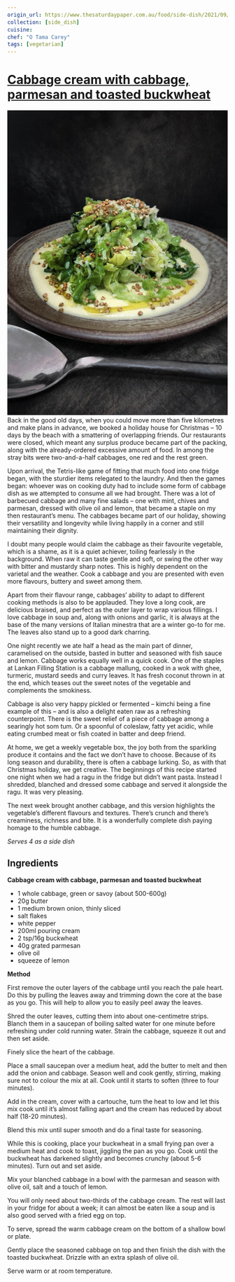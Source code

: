 ```yaml
---
origin_url: https://www.thesaturdaypaper.com.au/food/side-dish/2021/09/30/cabbage-cream-with-cabbage-parmesan-and-toasted-buckwheat/163067760012381
collection: [side_dish]
cuisine:
chef: "O Tama Carey"
tags: [vegetarian]
---
```

# [Cabbage cream with cabbage, parmesan and toasted buckwheat](https://www.thesaturdaypaper.com.au/food/side-dish/2021/09/30/cabbage-cream-with-cabbage-parmesan-and-toasted-buckwheat/163067760012381)

![Cabbage cream with cabbage, parmesan and toasted buckwheat](../assets/5197ce8bf4fa220df205cfde07bd8560.jpg)
Back in the good old days, when you could move more than five kilometres and make plans in advance, we booked a holiday house for Christmas – 10 days by the beach with a smattering of overlapping friends. Our restaurants were closed, which meant any surplus produce became part of the packing, along with the already-ordered excessive amount of food. In among the stray bits were two-and-a-half cabbages, one red and the rest green.

Upon arrival, the Tetris-like game of fitting that much food into one fridge began, with the sturdier items relegated to the laundry. And then the games began: whoever was on cooking duty had to include some form of cabbage dish as we attempted to consume all we had brought. There was a lot of barbecued cabbage and many fine salads – one with mint, chives and parmesan, dressed with olive oil and lemon, that became a staple on my then restaurant’s menu. The cabbages became part of our holiday, showing their versatility and longevity while living happily in a corner and still maintaining their dignity.

I doubt many people would claim the cabbage as their favourite vegetable, which is a shame, as it is a quiet achiever, toiling fearlessly in the background. When raw it can taste gentle and soft, or swing the other way with bitter and mustardy sharp notes. This is highly dependent on the varietal and the weather. Cook a cabbage and you are presented with even more flavours, buttery and sweet among them.

Apart from their flavour range, cabbages’ ability to adapt to different cooking methods is also to be applauded. They love a long cook, are delicious braised, and perfect as the outer layer to wrap various fillings. I love cabbage in soup and, along with onions and garlic, it is always at the base of the many versions of Italian minestra that are a winter go-to for me. The leaves also stand up to a good dark charring.

One night recently we ate half a head as the main part of dinner, caramelised on the outside, basted in butter and seasoned with fish sauce and lemon. Cabbage works equally well in a quick cook. One of the staples at Lankan Filling Station is a cabbage mallung, cooked in a wok with ghee, turmeric, mustard seeds and curry leaves. It has fresh coconut thrown in at the end, which teases out the sweet notes of the vegetable and complements the smokiness.

Cabbage is also very happy pickled or fermented – kimchi being a fine example of this – and is also a delight eaten raw as a refreshing counterpoint. There is the sweet relief of a piece of cabbage among a searingly hot som tum. Or a spoonful of coleslaw, fatty yet acidic, while eating crumbed meat or fish coated in batter and deep friend.

At home, we get a weekly vegetable box, the joy both from the sparkling produce it contains and the fact we don’t have to choose. Because of its long season and durability, there is often a cabbage lurking. So, as with that Christmas holiday, we get creative. The beginnings of this recipe started one night when we had a ragu in the fridge but didn’t want pasta. Instead I shredded, blanched and dressed some cabbage and served it alongside the ragu. It was very pleasing.

The next week brought another cabbage, and this version highlights the vegetable’s different flavours and textures. There’s crunch and there’s creaminess, richness and bite. It is a wonderfully complete dish paying homage to the humble cabbage.

_Serves 4 as a side dish_

## Ingredients

**Cabbage cream with cabbage, parmesan and toasted buckwheat**

-   1 whole cabbage, green or savoy (about 500-600g)
-   20g butter
-   1 medium brown onion, thinly sliced
-   salt flakes
-   white pepper
-   200ml pouring cream
-   2 tsp/16g buckwheat
-   40g grated parmesan
-   olive oil
-   squeeze of lemon

**Method**

First remove the outer layers of the cabbage until you reach the pale heart. Do this by pulling the leaves away and trimming down the core at the base as you go. This will help to allow you to easily peel away the leaves.

Shred the outer leaves, cutting them into about one-centimetre strips. Blanch them in a saucepan of boiling salted water for one minute before refreshing under cold running water. Strain the cabbage, squeeze it out and then set aside.

Finely slice the heart of the cabbage.

Place a small saucepan over a medium heat, add the butter to melt and then add the onion and cabbage. Season well and cook gently, stirring, making sure not to colour the mix at all. Cook until it starts to soften (three to four minutes).

Add in the cream, cover with a cartouche, turn the heat to low and let this mix cook until it’s almost falling apart and the cream has reduced by about half (18-20 minutes).

Blend this mix until super smooth and do a final taste for seasoning.

While this is cooking, place your buckwheat in a small frying pan over a medium heat and cook to toast, jiggling the pan as you go. Cook until the buckwheat has darkened slightly and becomes crunchy (about 5-6 minutes). Turn out and set aside.

Mix your blanched cabbage in a bowl with the parmesan and season with olive oil, salt and a touch of lemon.

You will only need about two-thirds of the cabbage cream. The rest will last in your fridge for about a week; it can almost be eaten like a soup and is also good served with a fried egg on top.

To serve, spread the warm cabbage cream on the bottom of a shallow bowl or plate.

Gently place the seasoned cabbage on top and then finish the dish with the toasted buckwheat. Drizzle with an extra splash of olive oil.

Serve warm or at room temperature.
